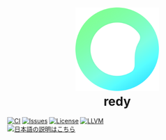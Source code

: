 <h1 align=center>
  <img src="src/build/resources/assets/logo_1080.png" width=192 alt="redy">
  <br/>
  redy
</h1>

[![CI](https://github.com/pugur523/redy/actions/workflows/ci.yml/badge.svg)](https://github.com/pugur523/redy/actions/workflows/ci.yml)
[![Issues](https://img.shields.io/github/issues/pugur523/redy.svg)](https://github.com/pugur523/redy/issues)
[![License](https://img.shields.io/badge/License-Apache%20License%20Version%202.0-red)](LICENSE)
[![LLVM](https://img.shields.io/badge/LLVM-21-orange?logo=llvm)](https://llvm.org/docs/index.html)
<br/>
[![日本語の説明はこちら](https://img.shields.io/badge/日本語の説明はこちら-blue)](README_ja.md)
